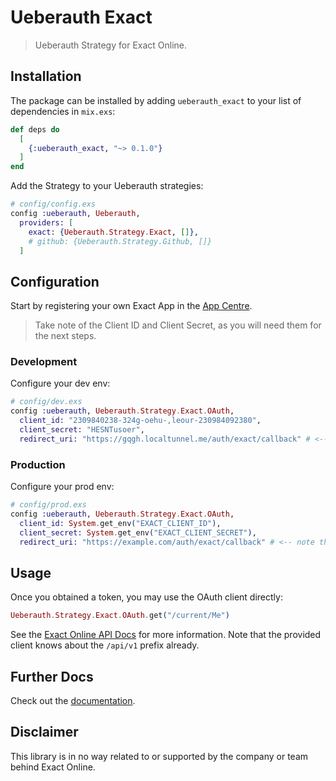 # Ueberauth Exact

> Ueberauth Strategy for Exact Online.

## Installation

The package can be installed by adding `ueberauth_exact` to your list of dependencies in `mix.exs`:

```elixir
def deps do
  [
    {:ueberauth_exact, "~> 0.1.0"}
  ]
end
```

Add the Strategy to your Ueberauth strategies:

```elixir
# config/config.exs
config :ueberauth, Ueberauth,
  providers: [
    exact: {Ueberauth.Strategy.Exact, []},
    # github: {Ueberauth.Strategy.Github, []}
  ]
```

## Configuration

Start by registering your own Exact App in the [App Centre](https://support.exactonline.com/community/s/knowledge-base#All-All-DNO-Process-appcenter-eol-appcenter-dev-registerapp-p).

> Take note of the Client ID and Client Secret, as you will need them for the next steps.

### Development

Configure your dev env:

```elixir
# config/dev.exs
config :ueberauth, Ueberauth.Strategy.Exact.OAuth,
  client_id: "2309840238-324g-oehu-,leour-230984092380",
  client_secret: "HESNTusoer",
  redirect_uri: "https://gqgh.localtunnel.me/auth/exact/callback" # <-- note that Exact needs HTTPS for a callback URL scheme, even in test apps.
```

### Production

Configure your prod env:

```elixir
# config/prod.exs
config :ueberauth, Ueberauth.Strategy.Exact.OAuth,
  client_id: System.get_env("EXACT_CLIENT_ID"),
  client_secret: System.get_env("EXACT_CLIENT_SECRET"),
  redirect_uri: "https://example.com/auth/exact/callback" # <-- note that Exact needs HTTPS for a callback URL scheme, even in test apps.
```

## Usage

Once you obtained a token, you may use the OAuth client directly:

```elixir
Ueberauth.Strategy.Exact.OAuth.get("/current/Me")
```

See the [Exact Online API Docs](https://start.exactonline.nl/docs/HlpRestAPIResources.aspx) for more information. Note that the provided client knows about the `/api/v1` prefix already.

## Further Docs

Check out the [documentation](https://hexdocs.pm/ueberauth_exact).

## Disclaimer

This library is in no way related to or supported by the company or team behind Exact Online.
